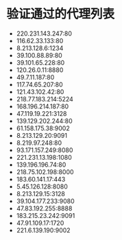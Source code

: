 # 验证通过的代理列表

 - 220.231.143.247:80
 - 116.62.33.133:80
 - 8.213.128.6:1234
 - 39.100.88.89:80
 - 39.101.65.228:80
 - 120.26.0.11:8880
 - 49.7.11.187:80
 - 117.74.65.207:80
 - 121.43.102.42:80
 - 218.77.183.214:5224
 - 168.196.214.187:80
 - 47.119.19.221:3128
 - 139.129.202.244:80
 - 61.158.175.38:9002
 - 8.213.129.20:9091
 - 8.219.97.248:80
 - 93.171.157.249:8080
 - 221.231.13.198:1080
 - 139.196.196.74:80
 - 218.75.102.198:8000
 - 183.60.141.17:443
 - 5.45.126.128:8080
 - 8.213.129.15:3128
 - 39.104.177.233:9080
 - 47.83.192.255:8888
 - 183.215.23.242:9091
 - 47.91.109.17:1720
 - 221.6.139.190:9002
